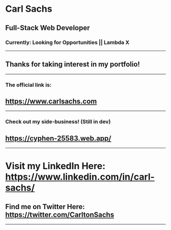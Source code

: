 # Carl Sachs
## Full-Stack Web Developer
### Currently: Looking for Opportunities || Lambda X

----

## Thanks for taking interest in my portfolio!

----

### The official link is:
## https://www.carlsachs.com

-----

### Check out my side-business! (Still in dev)
## https://cyphen-25583.web.app/

-----

# Visit my LinkedIn Here: https://www.linkedin.com/in/carl-sachs/
## Find me on Twitter Here: https://twitter.com/CarltonSachs

-----
